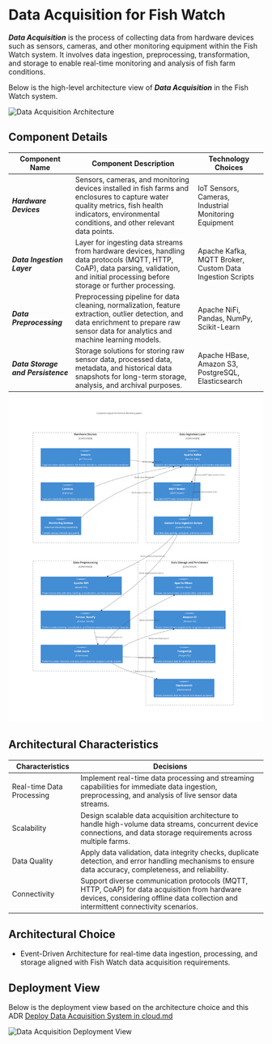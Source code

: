 # Data Acquisition for Fish Watch

***Data Acquisition*** is the process of collecting data from hardware devices such as sensors, cameras, and other monitoring equipment within the Fish Watch system. It involves data ingestion, preprocessing, transformation, and storage to enable real-time monitoring and analysis of fish farm conditions.

Below is the high-level architecture view of ***Data Acquisition*** in the Fish Watch system.

![Data Acquisition Architecture](https://example.com/data-acquisition-architecture.png)

## Component Details

| Component Name  | Component Description | Technology Choices |
| ------------- | ------------- | ------------- |
| ***Hardware Devices***  | Sensors, cameras, and monitoring devices installed in fish farms and enclosures to capture water quality metrics, fish health indicators, environmental conditions, and other relevant data points. | IoT Sensors, Cameras, Industrial Monitoring Equipment |
| ***Data Ingestion Layer***  | Layer for ingesting data streams from hardware devices, handling data protocols (MQTT, HTTP, CoAP), data parsing, validation, and initial processing before storage or further processing. | Apache Kafka, MQTT Broker, Custom Data Ingestion Scripts |
| ***Data Preprocessing***  | Preprocessing pipeline for data cleaning, normalization, feature extraction, outlier detection, and data enrichment to prepare raw sensor data for analytics and machine learning models. | Apache NiFi, Pandas, NumPy, Scikit-Learn |
| ***Data Storage and Persistence***  | Storage solutions for storing raw sensor data, processed data, metadata, and historical data snapshots for long-term storage, analysis, and archival purposes. | Apache HBase, Amazon S3, PostgreSQL, Elasticsearch |

![Data Acquisition Component Diagram](../Assets/components/Data-Acquisition.png)

## Architectural Characteristics

| Characteristics  | Decisions |
| ------------- | ------------- |
| Real-time Data Processing  | Implement real-time data processing and streaming capabilities for immediate data ingestion, preprocessing, and analysis of live sensor data streams. |
| Scalability  | Design scalable data acquisition architecture to handle high-volume data streams, concurrent device connections, and data storage requirements across multiple farms. |
| Data Quality  | Apply data validation, data integrity checks, duplicate detection, and error handling mechanisms to ensure data accuracy, completeness, and reliability. |
| Connectivity  | Support diverse communication protocols (MQTT, HTTP, CoAP) for data acquisition from hardware devices, considering offline data collection and intermittent connectivity scenarios. |

## Architectural Choice

- Event-Driven Architecture for real-time data ingestion, processing, and storage aligned with Fish Watch data acquisition requirements.

## Deployment View
Below is the deployment view based on the architecture choice and this ADR [Deploy Data Acquisition System in cloud.md](https://github.com/example/adr-repo/blob/main/ADRs/Deploy%20Data%20Acquisition%20System%20in%20cloud.md)

![Data Acquisition Deployment View](https://example.com/data-acquisition-deployment.png)
